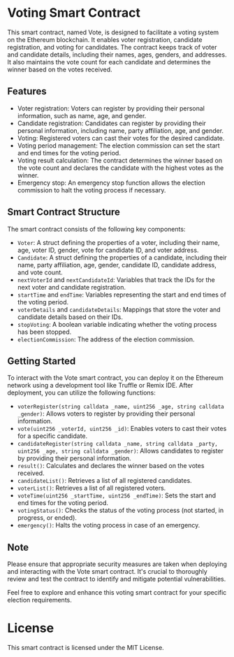# Voting Smart Contract

This smart contract, named Vote, is designed to facilitate a voting system on the Ethereum blockchain. It enables voter registration, candidate registration, and voting for candidates. The contract keeps track of voter and candidate details, including their names, ages, genders, and addresses. It also maintains the vote count for each candidate and determines the winner based on the votes received.

## Features

- Voter registration: Voters can register by providing their personal information, such as name, age, and gender.
- Candidate registration: Candidates can register by providing their personal information, including name, party affiliation, age, and gender.
- Voting: Registered voters can cast their votes for the desired candidate.
- Voting period management: The election commission can set the start and end times for the voting period.
- Voting result calculation: The contract determines the winner based on the vote count and declares the candidate with the highest votes as the winner.
- Emergency stop: An emergency stop function allows the election commission to halt the voting process if necessary.

## Smart Contract Structure

The smart contract consists of the following key components:

- `Voter`: A struct defining the properties of a voter, including their name, age, voter ID, gender, vote for candidate ID, and voter address.
- `Candidate`: A struct defining the properties of a candidate, including their name, party affiliation, age, gender, candidate ID, candidate address, and vote count.
- `nextVoterId` and `nextCandidateId`: Variables that track the IDs for the next voter and candidate registration.
- `startTime` and `endTime`: Variables representing the start and end times of the voting period.
- `voterDetails` and `candidateDetails`: Mappings that store the voter and candidate details based on their IDs.
- `stopVoting`: A boolean variable indicating whether the voting process has been stopped.
- `electionCommission`: The address of the election commission.

## Getting Started

To interact with the Vote smart contract, you can deploy it on the Ethereum network using a development tool like Truffle or Remix IDE. After deployment, you can utilize the following functions:

- `voterRegister(string calldata _name, uint256 _age, string calldata _gender)`: Allows voters to register by providing their personal information.
- `vote(uint256 _voterId, uint256 _id)`: Enables voters to cast their votes for a specific candidate.
- `candidateRegister(string calldata _name, string calldata _party, uint256 _age, string calldata _gender)`: Allows candidates to register by providing their personal information.
- `result()`: Calculates and declares the winner based on the votes received.
- `candidateList()`: Retrieves a list of all registered candidates.
- `voterList()`: Retrieves a list of all registered voters.
- `voteTime(uint256 _startTime, uint256 _endTime)`: Sets the start and end times for the voting period.
- `votingStatus()`: Checks the status of the voting process (not started, in progress, or ended).
- `emergency()`: Halts the voting process in case of an emergency.

## Note

Please ensure that appropriate security measures are taken when deploying and interacting with the Vote smart contract. It's crucial to thoroughly review and test the contract to identify and mitigate potential vulnerabilities.

Feel free to explore and enhance this voting smart contract for your specific election requirements.

# License

This smart contract is licensed under the MIT License.
